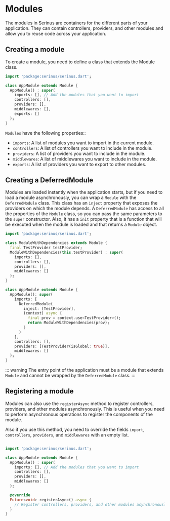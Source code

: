 # Modules

The modules in Serinus are containers for the different parts of your application. They can contain controllers,  providers, and other modules and allow you to reuse code across your application.

## Creating a module

To create a module, you need to define a class that extends the Module class.

```dart
import 'package:serinus/serinus.dart';

class AppModule extends Module {
  AppModule() : super(
    imports: [], // Add the modules that you want to import
    controllers: [],
    providers: [],
    middlewares: [],
    exports: []
  );
}
```

`Modules` have the following properties::

- `imports`: A list of modules you want to import in the current module.
- `controllers`: A list of controllers you want to include in the module.
- `providers`: A list of providers you want to include in the module.
- `middlewares`: A list of middlewares you want to include in the module.
- `exports`: A list of providers you want to export to other modules.

## Creating a DeferredModule

Modules are loaded instantly when the application starts, but if you need to load a module asynchronously, you can wrap a `Module` with the `DeferredModule` class.
This class has an `inject` property that exposes the providers on which the module depends.
A `DeferredModule` has access to all the properties of the `Module` class, so you can pass the same parameters to the `super` constructor.
Also, it has a `init` property that is a function that will be executed when the module is loaded and that returns a `Module` object.

```dart
import 'package:serinus/serinus.dart';

class ModuleWithDependencies extends Module {
  final TestProvider testProvider;
  ModuleWithDependencies(this.testProvider) : super(
    imports: [],
    controllers: [],
    providers: [],
    middlewares: []
  );
}

class AppModule extends Module {
  AppModule(): super(
    imports: [
      DeferredModule(
        inject: [TestProvider],
        (context) async {
          final prov = context.use<TestProvider>();
          return ModuleWithDependencies(prov);
        }
      )
    ],
    controllers: [],
    providers: [TestProvider(isGlobal: true)],
    middlewares: []
  );
}
```

::: warning
The entry point of the application must be a module that extends `Module` and cannot be wrapped by the `DeferredModule` class.
:::

## Registering a module

Modules can also use the `registerAsync` method to register controllers, providers, and other modules asynchronously. This is useful when you need to perform asynchronous operations to register the components of the module.

Also if you use this method, you need to override the fields `import`, `controllers`, `providers`, and `middlewares` with an empty list.

```dart

import 'package:serinus/serinus.dart';

class AppModule extends Module {
  AppModule() : super(
    imports: [], // Add the modules that you want to import
    controllers: [],
    providers: [],
    middlewares: []
  );

  @override
  Future<void> registerAsync() async {
    // Register controllers, providers, and other modules asynchronously
  }
}
```